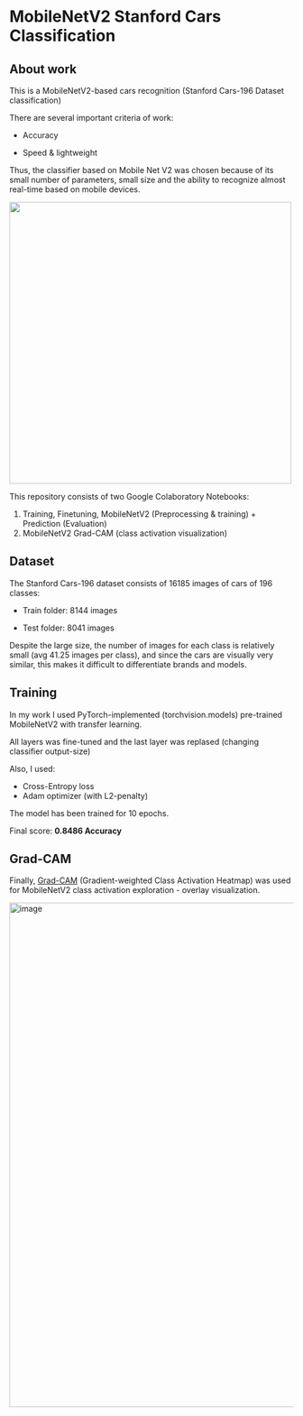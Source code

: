 # MobileNetV2 Stanford Cars Classification 
## About work

This is a MobileNetV2-based cars recognition (Stanford Cars-196 Dataset classification)


There are several important criteria of work:

* Accuracy

* Speed & lightweight

Thus, the classifier based on Mobile Net V2 was chosen because of its small number of parameters, small size and the ability to recognize almost real-time based on mobile devices.

<img src="https://user-images.githubusercontent.com/69139386/178808525-61f546ac-6747-469e-8596-537e1b31ea04.png" width="500">


This repository consists of two Google Colaboratory Notebooks:
1. Training, Finetuning, MobileNetV2 (Preprocessing & training) + Prediction (Evaluation)
2. MobileNetV2 Grad-CAM (class activation visualization)

## Dataset

The Stanford Cars-196 dataset consists of 16185 images of cars of 196 classes: 

* Train folder: 8144 images

* Test folder: 8041 images

Despite the large size, the number of images for each class is relatively small (avg 41.25 images per class), and since the cars are visually very similar, this makes it difficult to differentiate brands and models.

## Training 

In my work I used PyTorch-implemented (torchvision.models) pre-trained MobileNetV2 with transfer learning. 

All layers was fine-tuned and the last layer was replased (changing classifier output-size)

Also, I used:

* Cross-Entropy loss
* Adam optimizer (with L2-penalty)

The model has been trained for 10 epochs.

Final score: **0.8486 Accuracy**

## Grad-CAM
Finally, [Grad-CAM](https://github.com/frgfm/torch-cam?ysclid=l5k0ej29tm554836498) (Gradient-weighted Class Activation Heatmap) was used for MobileNetV2 class activation exploration - overlay visualization. 

<img width="895" alt="image" src="https://user-images.githubusercontent.com/69139386/178817486-10d9236f-c759-43e6-ab89-f8449bbff7ff.png">

